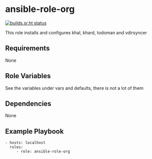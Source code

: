 ansible-role-org
=========

[![builds.sr.ht status](https://builds.sr.ht/~fourstepper/ansible-role-org.svg)](https://builds.sr.ht/~fourstepper/ansible-role-org?)

This role installs and configures khal, khard, todoman and vdirsyncer

Requirements
------------

None

Role Variables
--------------

See the variables under vars and defaults, there is not a lot of them

Dependencies
------------

None

Example Playbook
----------------

    - hosts: localhost
      roles:
         - role: ansible-role-org
